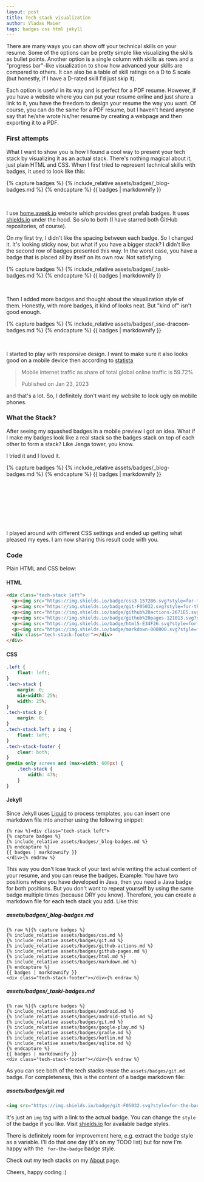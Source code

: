 ```yaml
---
layout: post
title: Tech stack visualization
author: Vladas Maier
tags: badges css html jekyll
---
```


There are many ways you can show off your technical skills on your resume. Some of the options can be pretty simple like
visualizing the skills as bullet points. Another option is a single column with skills as rows and a "progress bar"-like
visualization to show how advanced your skills are compared to others. It can also be a table of skill ratings on a D to
S scale (but honestly, if I have a D-rated skill I'd just skip it).

Each option is useful in its way and is perfect for a PDF resume. However, if you have a website where you can
put your resume online and just share a link to it, you have the freedom to design your resume the way you want. Of
course, you can do the same for a PDF resume, but I haven't heard anyone say that he/she wrote his/her resume by
creating a webpage and then exporting it to a PDF.

### First attempts

What I want to show you is how I found a cool way to present your tech stack by visualizing it as an actual stack.
There's nothing magical about it, just plain HTML and CSS. When I first tried to represent technical skills with
badges, it used to look like this:

<div class="tech-stack left margin2" style="width: 100%;">
{% capture badges %}
{% include_relative assets/badges/_blog-badges.md %}
{% endcapture %}
{{ badges | markdownify }}
</div>

<p>&nbsp;</p>

I use <a href="https://home.aveek.io/GitHub-Profile-Badges/">home.aveek.io</a> website which provides great prefab
badges. It uses <a href="https://shields.io/">shields.io</a> under the hood. So s/o to both (I have starred both GitHub
repositories, of course).

On my first try, I didn't like the spacing between each badge. So I changed it. It's looking sticky now, but what if you
have a bigger stack? I didn't like the second row of badges
presented this way. In the worst case, you have a badge that is placed all by itself on its own row. Not satisfying.

<div class="tech-stack left" style="width: 100%;">
{% capture badges %}
{% include_relative assets/badges/_taski-badges.md %}
{% endcapture %}
{{ badges | markdownify }}
</div>

<p>&nbsp;</p>

Then I added more badges and thought about the visualization style of them. Honestly, with more badges, it
kind of looks neat. But "kind of" isn't good enough.

<div class="tech-stack left" style="width: 100%;">
{% capture badges %}
{% include_relative assets/badges/_sse-dracoon-badges.md %}
{% endcapture %}
{{ badges | markdownify }}
</div>

<p>&nbsp;</p>

I started to play with responsive design. I want to make sure it also looks good on a mobile device then according
to <a href="https://www.statista.com/topics/779/mobile-internet/#topicOverview">statista</a>

> Mobile internet traffic as share of total global online traffic is 59.72%
>
> Published on Jan 23, 2023

and that's a lot. So, I definitely don't want my website to look ugly on mobile phones.

### What the Stack?

After seeing my squashed badges in a mobile preview I got an idea. What if I make my badges look like a
real stack so the badges stack on top of each other to form a stack? Like Jenga tower, you know.

I tried it and I loved it.

<div class="tech-stack left">
{% capture badges %}
{% include_relative assets/badges/_blog-badges.md %}
{% endcapture %}
{{ badges | markdownify }}
</div>

<p>&nbsp;</p>
<p>&nbsp;</p>
<p>&nbsp;</p>
<p>&nbsp;</p>

I played around with different CSS settings and ended up getting what pleased my eyes. I am now sharing this result code
with you.

### <a name="code"></a>Code

Plain HTML and CSS below:

#### HTML

~~~ html
<div class="tech-stack left">
  <p><img src="https://img.shields.io/badge/css3-1572B6.svg?style=for-the-badge&amp;logo=CSS3&amp;logoColor=white"></p>
  <p><img src="https://img.shields.io/badge/git-F05032.svg?style=for-the-badge&amp;logo=Git&amp;logoColor=white"></p>
  <p><img src="https://img.shields.io/badge/github%20actions-2671E5.svg?style=for-the-badge&amp;logo=githubactions&amp;logoColor=white"></p>
  <p><img src="https://img.shields.io/badge/github%20pages-121013.svg?style=for-the-badge&amp;logo=github&amp;logoColor=white"></p>
  <p><img src="https://img.shields.io/badge/html5-E34F26.svg?style=for-the-badge&amp;logo=HTML5&amp;logoColor=white"></p>
  <p><img src="https://img.shields.io/badge/markdown-000000.svg?style=for-the-badge&amp;logo=markdown&amp;logoColor=white"></p>
  <div class="tech-stack-footer"></div>
</div>
~~~

#### CSS

~~~ css
.left {
    float: left;
}
.tech-stack {
    margin: 0;
    min-width: 25%;
    width: 25%;
}
.tech-stack p {
    margin: 0;
}
.tech-stack.left p img {
    float: left;
}
.tech-stack-footer {
    clear: both;
}
@media only screen and (max-width: 600px) {
    .tech-stack {
        width: 47%;
    }
}
~~~

#### Jekyll

Since Jekyll uses <a href="https://jekyllrb.com/docs/liquid/">Liquid</a> to process templates, you can insert one
markdown file into another using the following snippet:

~~~ liquid
{% raw %}<div class="tech-stack left">
{% capture badges %}
{% include_relative assets/badges/_blog-badges.md %}
{% endcapture %}
{{ badges | markdownify }}
</div>{% endraw %}
~~~

This way you don't lose track of your text while writing the actual content of your resume, and you can reuse the
badges. Example: You have two positions where you have developed in Java, then you need a Java badge for both
positions. But you don't want to repeat yourself by using the same badge multiple times (because DRY you know).
Therefore, you can create a markdown file
for each tech stack you add. Like this:

##### assets/badges/_blog-badges.md

~~~ liquid
{% raw %}{% capture badges %}
{% include_relative assets/badges/css.md %}
{% include_relative assets/badges/git.md %}
{% include_relative assets/badges/github-actions.md %}
{% include_relative assets/badges/github-pages.md %}
{% include_relative assets/badges/html.md %}
{% include_relative assets/badges/markdown.md %}
{% endcapture %}
{{ badges | markdownify }}
<div class="tech-stack-footer"></div>{% endraw %}
~~~

##### assets/badges/_taski-badges.md

~~~ liquid
{% raw %}{% capture badges %}
{% include_relative assets/badges/android.md %}
{% include_relative assets/badges/android-studio.md %}
{% include_relative assets/badges/git.md %}
{% include_relative assets/badges/google-play.md %}
{% include_relative assets/badges/gradle.md %}
{% include_relative assets/badges/kotlin.md %}
{% include_relative assets/badges/sqlite.md %}
{% endcapture %}
{{ badges | markdownify }}
<div class="tech-stack-footer"></div>{% endraw %}
~~~

As you can see both of the tech stacks reuse the `assets/badges/git.md` badge. For completeness, this
is the content of a badge markdown file:

##### assets/badges/git.md

~~~ html
<img src="https://img.shields.io/badge/git-F05032.svg?style=for-the-badge&logo=Git&logoColor=white">
~~~

It's just an `img` tag with a link to the actual badge. You can change the `style` of the badge if you like.
Visit <a href="https://shields.io/">shields.io</a> for available badge styles.

There is definitely room for improvement here, e.g. extract the badge
style as a variable. I'll do that one day (it's on my TODO list) but for now I'm happy with the <code>
for-the-badge</code> badge style.

Check out my tech stacks on my [About](/about) page.

Cheers, happy coding :)
